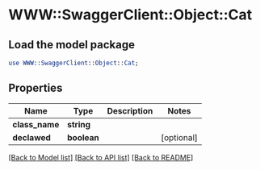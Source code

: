 # WWW::SwaggerClient::Object::Cat

## Load the model package
```perl
use WWW::SwaggerClient::Object::Cat;
```

## Properties
Name | Type | Description | Notes
------------ | ------------- | ------------- | -------------
**class_name** | **string** |  | 
**declawed** | **boolean** |  | [optional] 

[[Back to Model list]](../README.md#documentation-for-models) [[Back to API list]](../README.md#documentation-for-api-endpoints) [[Back to README]](../README.md)


